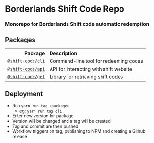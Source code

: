 # Borderlands Shift Code Repo

### Monorepo for Borderlands Shift code automatic redemption

## Packages

<table>
  <tr>
    <th align="right">Package</th>
    <th align="left">Description</th>
  </tr>
  <tr>
    <td align="right"><a href="cli"><code>@shift-code/cli</code></a></td>
    <td align="left">Command-line tool for redeeming codes</td>
  </tr>
  <tr>
    <td align="right"><a href="api"><code>@shift-code/api</code></a></td>
    <td align="left">API for interacting with shift website</td>
  </tr>
  <tr>
    <td align="right"><a href="get"><code>@shift-code/get</code></a></td>
    <td align="left">Library for retrieving shift codes</td>
  </tr>
</table>

## Deployment

- Run `yarn run tag <package>`
  - eg: `yarn run tag cli`
- Enter new version for package
- Version will be changed and a tag will be created
- Tag and commit are then pushed
- Workflow triggers on tag, publishing to NPM and creating a Github release
